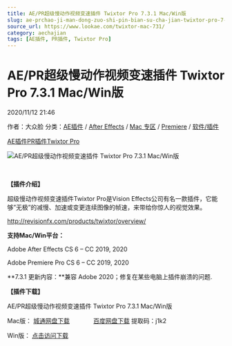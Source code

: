 ```yaml
---
title: AE/PR超级慢动作视频变速插件 Twixtor Pro 7.3.1 Mac/Win版
slug: ae-prchao-ji-man-dong-zuo-shi-pin-bian-su-cha-jian-twixtor-pro-7-3-1-mac-winban
source_url: https://www.lookae.com/twixtor-mac-731/
category: aechajian
tags: [AE插件, PR插件, Twixtor Pro]
---
```

# AE/PR超级慢动作视频变速插件 Twixtor Pro 7.3.1 Mac/Win版

2020/11/12 21:46

作者：大众脸
分类：[AE插件](https://www.lookae.com/after-effects/aechajian/) / [After Effects](https://www.lookae.com/after-effects/) / [Mac 专区](https://www.lookae.com/mac-osx/) / [Premiere](https://www.lookae.com/qitarjcj/premierezy/) / [软件/插件](https://www.lookae.com/qitarjcj/)

[AE插件](https://www.lookae.com/tag/ae%e6%8f%92%e4%bb%b6/)[PR插件](https://www.lookae.com/tag/pr%e6%8f%92%e4%bb%b6/)[Twixtor Pro](https://www.lookae.com/tag/twixtor-pro/)

![AE/PR超级慢动作视频变速插件 Twixtor Pro 7.3.1 Mac/Win版](https://www.lookae.com/wp-content/uploads/2017/08/Twixtor6.jpg "AE/PR超级慢动作视频变速插件 Twixtor Pro 7.3.1 Mac/Win版-LookAE.com")

﻿

**【插件介绍】**

超级慢动作视频变速插件Twixtor Pro是Vision Effects公司有名一款插件，它能够”无极”的减慢、加速或变更连续图像的帧速，来带给你惊人的视觉效果。

http://revisionfx.com/products/twixtor/overview/

**支持Mac/Win平台：**

Adobe After Effects CS 6 – CC 2019, 2020

Adobe Premiere Pro CS 6 – CC 2019, 2020

**7.3.1 更新内容：**兼容 Adobe 2020；修复在某些电脑上插件崩溃的问题.

**【插件下载】**

AE/PR超级慢动作视频变速插件 Twixtor Pro 7.3.1 Mac/Win版

Mac版： [城通网盘下载](https://089u.com/file/680462-470825221)              [百度网盘下载](https://pan.baidu.com/s/19jfc_OCRKdVLc0C_Jya9sA) 提取码：j1k2

Win版： [点击访问下载](https://www.lookae.com/revisionfx-21/)
